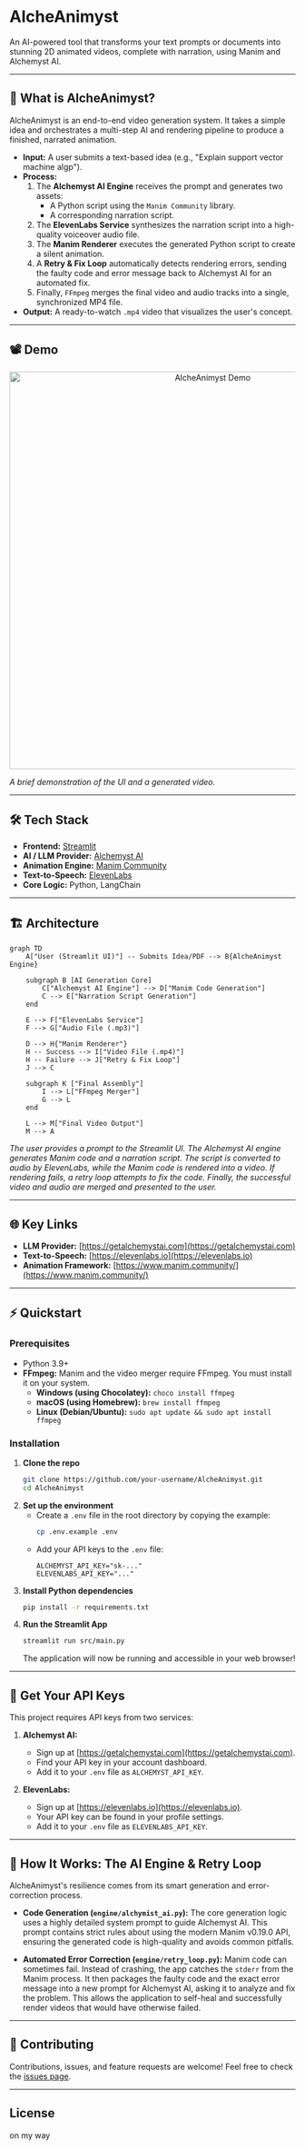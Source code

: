 #  AlcheAnimyst

An AI-powered tool that transforms your text prompts or documents into stunning 2D animated videos, complete with narration, using Manim and Alchemyst AI.

---

## 🚀 What is AlcheAnimyst?

AlcheAnimyst is an end-to-end video generation system. It takes a simple idea and orchestrates a multi-step AI and rendering pipeline to produce a finished, narrated animation.

- **Input:** A user submits a text-based idea (e.g., "Explain support vector machine algp").
- **Process:**
  1.  The **Alchemyst AI Engine** receives the prompt and generates two assets:
      - A Python script using the `Manim Community` library.
      - A corresponding narration script.
  2.  The **ElevenLabs Service** synthesizes the narration script into a high-quality voiceover audio file.
  3.  The **Manim Renderer** executes the generated Python script to create a silent animation.
  4.  A **Retry & Fix Loop** automatically detects rendering errors, sending the faulty code and error message back to Alchemyst AI for an automated fix.
  5.  Finally, `FFmpeg` merges the final video and audio tracks into a single, synchronized MP4 file.
- **Output:** A ready-to-watch `.mp4` video that visualizes the user's concept.

---

## 📽️ Demo

<p align="center">
  <!-- IMPORTANT: Replace this with a link to your own demo video or GIF! -->
  <img src="https://path-to-your/demo.gif" alt="AlcheAnimyst Demo" width="700">
</p>

*A brief demonstration of the UI and a generated video.*

---

## 🛠️ Tech Stack

- **Frontend:** [Streamlit](https://streamlit.io/)
- **AI / LLM Provider:** [Alchemyst AI](https://getalchemystai.com/)
- **Animation Engine:** [Manim Community](https://www.manim.community/)
- **Text-to-Speech:** [ElevenLabs](https://elevenlabs.io/)
- **Core Logic:** Python, LangChain

---

## 🏗️ Architecture


```mermaid
graph TD
    A["User (Streamlit UI)"] -- Submits Idea/PDF --> B{AlcheAnimyst Engine}
    
    subgraph B [AI Generation Core]
        C["Alchemyst AI Engine"] --> D["Manim Code Generation"]
        C --> E["Narration Script Generation"]
    end

    E --> F["ElevenLabs Service"]
    F --> G["Audio File (.mp3)"]

    D --> H{"Manim Renderer"}
    H -- Success --> I["Video File (.mp4)"]
    H -- Failure --> J["Retry & Fix Loop"]
    J --> C

    subgraph K ["Final Assembly"]
        I --> L["FFmpeg Merger"]
        G --> L
    end

    L --> M["Final Video Output"]
    M --> A
```


*The user provides a prompt to the Streamlit UI. The Alchemyst AI engine generates Manim code and a narration script. The script is converted to audio by ElevenLabs, while the Manim code is rendered into a video. If rendering fails, a retry loop attempts to fix the code. Finally, the successful video and audio are merged and presented to the user.*

---

## 🌐 Key Links

- **LLM Provider:** [https://getalchemystai.com](https://getalchemystai.com)
- **Text-to-Speech:** [https://elevenlabs.io](https://elevenlabs.io)
- **Animation Framework:** [https://www.manim.community/](https://www.manim.community/)

---

## ⚡ Quickstart

### Prerequisites

- Python 3.9+
- **FFmpeg:** Manim and the video merger require FFmpeg. You must install it on your system.
  - **Windows (using Chocolatey):** `choco install ffmpeg`
  - **macOS (using Homebrew):** `brew install ffmpeg`
  - **Linux (Debian/Ubuntu):** `sudo apt update && sudo apt install ffmpeg`

### Installation

1.  **Clone the repo**
    ```bash
    git clone https://github.com/your-username/AlcheAnimyst.git
    cd AlcheAnimyst
    ```
2.  **Set up the environment**
    - Create a `.env` file in the root directory by copying the example:
      ```bash
      cp .env.example .env
      ```
    - Add your API keys to the `.env` file:
      ```env
      ALCHEMYST_API_KEY="sk-..."
      ELEVENLABS_API_KEY="..."
      ```
3.  **Install Python dependencies**
    ```bash
    pip install -r requirements.txt
    ```
4.  **Run the Streamlit App**
    ```bash
    streamlit run src/main.py
    ```
    The application will now be running and accessible in your web browser!

---

## 🔑 Get Your API Keys

This project requires API keys from two services:

1.  **Alchemyst AI:**
    - Sign up at [https://getalchemystai.com](https://getalchemystai.com).
    - Find your API key in your account dashboard.
    - Add it to your `.env` file as `ALCHEMYST_API_KEY`.

2.  **ElevenLabs:**
    - Sign up at [https://elevenlabs.io](https://elevenlabs.io).
    - Your API key can be found in your profile settings.
    - Add it to your `.env` file as `ELEVENLABS_API_KEY`.

---

## 🤖 How It Works: The AI Engine & Retry Loop

AlcheAnimyst's resilience comes from its smart generation and error-correction process.

-   **Code Generation (`engine/alchymist_ai.py`):** The core generation logic uses a highly detailed system prompt to guide Alchemyst AI. This prompt contains strict rules about using the modern Manim v0.19.0 API, ensuring the generated code is high-quality and avoids common pitfalls.

-   **Automated Error Correction (`engine/retry_loop.py`):** Manim code can sometimes fail. Instead of crashing, the app catches the `stderr` from the Manim process. It then packages the faulty code and the exact error message into a new prompt for Alchemyst AI, asking it to analyze and fix the problem. This allows the application to self-heal and successfully render videos that would have otherwise failed.

---

## 👥 Contributing

Contributions, issues, and feature requests are welcome! Feel free to check the [issues page](https://github.com/soumyacodes007/AlcheAnimyst).

---

## License

on my way 
